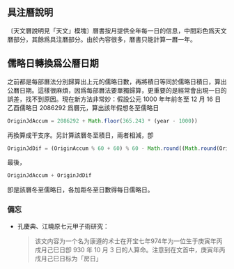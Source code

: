 ## 具注曆說明

〔天文曆說明見「天文」模塊〕曆書按月提供全年每一日的信息，中間彩色爲天文曆部分，其餘爲具注曆部分。由於內容很多，曆書只能計算一曆一年。

## 儒略日轉換爲公曆日期

之前都是每部曆法分別歸算出上元的儒略日數，再將積日等同於儒略日積日，算出公曆日期。這樣很麻煩，因爲每部曆法要單獨歸算，更重要的是經常會出現一日的誤差，找不到原因。現在新方法非常妙：假設公元 1000 年年前冬至 12 月 16 日乙酉儒略日 2086292 爲曆元，算出該年假想冬至儒略日

```javascript
OriginJdAccum = 2086292 + Math.floor(365.243 * (year - 1000))
```

再換算成干支序。另計算該曆冬至積日，兩者相減，卽

```javascript
OriginJdDif = (OriginAccum % 60 + 60) % 60 - Math.round((Math.round(OriginJdAccum) % 60 + 110) % 60.1)
```

最後，

```javascript
OriginJdAccum + OriginJdDif
```

卽是該曆冬至儒略日，各加距冬至日數得每日儒略日。

### 備忘

- 孔慶典、江曉原<v>七元甲子術研究</v>：

  > 该文内容为一个名为康遵的术士在开宝七年<n>974年</n>为一位生于庚寅年丙戌月己巳日<n>卽 930 年 10 月 3 日</n>的人算命。注意到在文首中，庚寅年丙戌月己巳日标为「房日」